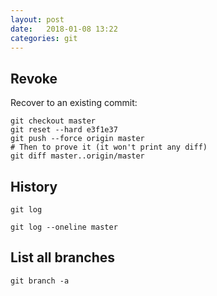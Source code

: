 ```yaml
---
layout: post
date:   2018-01-08 13:22
categories: git
---
```


## Revoke
Recover to an existing commit:
```
git checkout master
git reset --hard e3f1e37
git push --force origin master
# Then to prove it (it won't print any diff)
git diff master..origin/master
```

## History

`git log`

`git log --oneline master`

## List all branches

`git branch -a`


